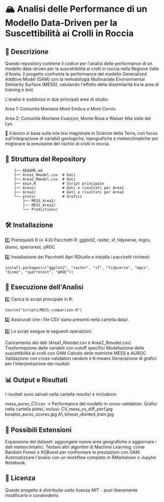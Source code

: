 # 🏔️ Analisi delle Performance di un Modello Data-Driven per la Suscettibilità ai Crolli in Roccia

## 📖 Descrizione
Questo repository contiene il codice per l'analisi delle performance di un modello data-driven per la suscettibilità ai crolli in roccia nella Regione Valle d'Aosta. Il progetto confronta le performance del modello Generalized Additive Model (GAM) con la metodologia Multivariate Environmental Similarity Surface (MESS), valutando l'effetto della dissimilarità tra le aree di training e test.

L'analisi è suddivisa in due principali aree di studio:

Area 1: Comunità Montane Mont Emilius e Mont Cervin.

Area 2: Comunità Montane Evançon, Monte Rosa e Walser Alta Valle del Lys.

📄 Il lavoro si basa sulla mia tesi magistrale in Scienze della Terra, con focus sull’integrazione di variabili geologiche, topografiche e meteoclimatiche per migliorare la previsione del rischio di crolli in roccia.

## 📂 Struttura del Repository
````
    ├── README.md
    ├── Area1_Rmodel.csv  # Dati
    ├── Area2_Rmodel.csv  # Dati
    ├── main.R            # Script principale
    ├── Area1/            # Dati e risultati per Area1
    ├── Area2/            # Dati e risultati per Area2
    └── plots/            # Grafici
        ├── MESS_Area1/
        ├── MESS_Area2/
        └── Predictions/

````
## 🛠 Installazione
1️⃣ Prerequisiti
R (≥ 4.0)
Pacchetti R: ggplot2, raster, sf, tidyverse, mgcv, dismo, sperrorest, pROC

2️⃣ Installazione dei Pacchetti
Apri RStudio e installa i pacchetti richiesti:

`install.packages(c("ggplot2", "raster", "sf", "tidyverse", "mgcv", "dismo", "sperrorest", "pROC"))`

## 🚀 Esecuzione dell'Analisi

1️⃣ Carica lo script principale in R:

`source("scripts/MESS_comparison.R")`

2️⃣ Assicurati che i file CSV siano presenti nella cartella data/.

3️⃣ Lo script esegue le seguenti operazioni:

Caricamento dei dati (Area1_Rmodel.csv e Area2_Rmodel.csv)
Trasformazione delle variabili con cutoff specifici
Modellazione della suscettibilità ai crolli con GAM
Calcolo delle metriche MESS e AUROC
Validazione con cross-validation random e K-means
Generazione di grafici per l’interpretazione dei risultati
## 📊 Output e Risultati
I risultati sono salvati nella cartella results/ e includono:

mess_auroc_CV.csv → Performance del modello in cross-validation.
Grafici nella cartella plots/, inclusi:
CV_mess_vs_diff_perf.jpg
boxplot_auroc_scores.jpg
A1_kmean_divided_train.jpg
## 📌 Possibili Estensioni
Espansione del dataset: aggiungere nuove aree geografiche o aggiornare i dati meteoclimatici.
Testare altri algoritmi di Machine Learning: come Random Forest o XGBoost per confrontare le prestazioni con GAM.
Automatizzare l'analisi con un workflow completo in RMarkdown o Jupyter Notebook.
## 📜 Licenza
Questo progetto è distribuito sotto licenza MIT - puoi liberamente modificarlo e condividerlo.
